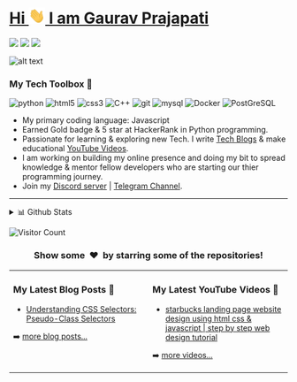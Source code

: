 # [Hi <img src="https://raw.githubusercontent.com/ABSphreak/ABSphreak/master/gifs/Hi.gif" width="30px"> I am Gaurav Prajapati](https://hashnode.com/@gauravprajapati99/)
[<img height="30" src="https://img.shields.io/badge/twitter-%231DA1F2.svg?&style=for-the-badge&logo=twitter&logoColor=white" />][twitter]
[<img height="30" src = "https://img.shields.io/badge/Youtube-%23E4405F.svg?&style=for-the-badge&logo=Youtube&logoColor=white">][Youtube] 
[<img height="30" src="https://img.shields.io/badge/linkedin-blue.svg?&style=for-the-badge&logo=linkedin&logoColor=white" />][LinkedIn]

![alt text](https://github.com/ayushi7rawat/ayushi7rawat/blob/master/covr.png)


### My Tech Toolbox 🧰

<p align="left">
<img src="https://cdn3.iconfinder.com/data/icons/logos-and-brands-adobe/512/267_Python-512.png" alt="python" width="40" height="40"/> 
<img src="https://upload.wikimedia.org/wikipedia/commons/thumb/6/61/HTML5_logo_and_wordmark.svg/512px-HTML5_logo_and_wordmark.svg.png" alt="html5" height="40"/> 
<img src="https://upload.wikimedia.org/wikipedia/commons/thumb/d/d5/CSS3_logo_and_wordmark.svg/1200px-CSS3_logo_and_wordmark.svg.png" alt="css3" height="40"/> 
<img src="https://i.pinimg.com/originals/99/f8/87/99f887833c475448723d3c9ac16c179b.png" alt="C++" width="40" height="40"/> 
<img src="https://www.vectorlogo.zone/logos/git-scm/git-scm-icon.svg" alt="git" width="40" height="40"/> 
<img src="https://i.pinimg.com/originals/50/f1/58/50f1582a95bdac10f1c3fa295c8b947b.png" alt="mysql" width="40" height="40"/>
<img src="https://cdn3.iconfinder.com/data/icons/logos-and-brands-adobe/512/97_Docker-512.png" alt="Docker" width="40" height="40"/>
<img src="https://upload.wikimedia.org/wikipedia/commons/2/29/Postgresql_elephant.svg" alt="PostGreSQL" width="40" height="40"/>
</p>

 

* My primary coding language: Javascript
* Earned Gold badge & 5 star at HackerRank in Python programming.
* Passionate for learning & exploring new Tech. I write [Tech Blogs](https://gauravprajapati.hashnode.dev/) & make educational [YouTube Videos](https://www.youtube.com/c/TechnicalGaurav9/).
* I am working on building my online presence and doing my bit to spread knowledge & mentor fellow developers who are starting our thier programming journey.
* Join my [Discord server](https://discord.gg/) | [Telegram Channel](https://t.me/technicalgaurav1999).
<!--* 🏠 Hogwarts House: Griffindor-->
<!--* If you play Call of Duty- add me: Blackhood@00-->
<!--* I am currently learning Docker-->
<!--* I’m currently working on my portfolio. -->
<!-- * Ask me about anything, I'll be happy to help.-->
<!-- -->
<!--* I'm looking to collaborate on Open source project for Hacktoberfest-->

---

<table><tr><td valign="top" width="50%">

### My Latest Blog Posts 🌱
<!-- BLOG-POST-LIST:START -->
- [Understanding CSS Selectors: Pseudo-Class Selectors](https://gauravprajapati.hashnode.dev/understanding-css-selectors-pseudo-class-selectors)
<!-- BLOG-POST-LIST:END -->
➡️ [more blog posts...](https://gauravprajapati.hashnode.dev/)
</td>
<td valign="top" width="50%">

### My Latest YouTube Videos 🌱
<!-- YOUTUBE:START -->
- [starbucks landing page website design using html css & javascript | step by step web design tutorial](https://www.youtube.com/watch?v=fwvmlHvNg5s&t=5s)
<!-- YOUTUBE:END -->
➡️ [more videos...](https://www.youtube.com/c/TechnicalGaurav9/)
</td>

 <details>
<summary>📊 Github Stats</summary>

<p align="center"> <img src="https://github-readme-stats.vercel.app/api?username=Gauravprajapati199&show_icons=true&theme=gotham" alt="Gaurav Prajapati | Stats" />

</details>


 ![Visitor Count](https://profile-counter.glitch.me/{Gauravprajapati199}/count.svg)


[twitter]: https://twitter.com/gaurav895950
[youtube]: https://www.youtube.com/c/TechnicalGaurav9/
[Hashnode]: https://https://gauravprajapati.hashnode.dev/
[gmail]: https://gmail.com
[linkedin]: https://www.linkedin.com/in/gauravprajapati_1999/
[Facebook]: https://www.facebook.com/gauravprajapati91

<h3 align="center">Show some &nbsp;❤️&nbsp; by starring some of the repositories!</h3>
